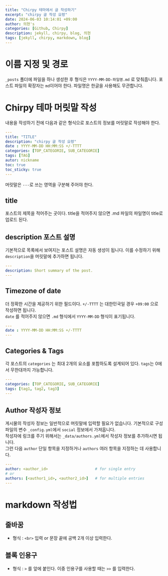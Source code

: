 ```yaml
---
title: "Chirpy 테마에서 글 작성하기"
excerpt: "chirpy 글 작성 요령"
date: 2024-06-03 10:14:01 +09:00
author: 의현's
categories: [Github, Chirpy]
description: jekyll, chirpy, blog, 의현
tags: [jekyll, chirpy, markdown, blog]
---
```


# 이름 지정 및 경로  

`_posts` 폴더에 파일을 하나 생성한 후 형식은 `YYYY-MM-DD-파일명.md` 로 맞춰줍니다. 포스트 파일의 확장자는 `md`이어야 한다. 파일명은 한글을 사용해도 무관합니다. 

# Chirpy 테마 머릿말 작성 

내용을 작성하기 전에 다음과 같은 형식으로 포스트의 정보를 머릿말로 작성해야 한다. 

```yaml
--- 
title: "TITLE"
description: "chirpy 글 작성 요령"
date : YYYY-MM-DD HH:MM:SS +/-TTTT
categories: [TOP_CATEGORIE, SUB_CATEGORIE]
tags: [TAG] 
autor: nickname
toc: true
toc_sticky: true
---

```

머릿말은 `---`로 쓰는 영역을 구분해 주어야 한다.  

## title
포스트의 제목을 적어주는 곳이다. title을 적어주지 않으면 .md 파일의 파일명이 title로 업로드 된다.  

## description 포스트 설명 
기본적으로 목록에서 보여지는 포스트 설명은 자동 생성이 됩니다. 이를 수정하기 위해 `description`을 머릿말에 추가하면 됩니다. 
```yaml
---
description: Short summary of the post.
---
```

## Timezone of date
더 정확한 시간을 제공하기 위한 필드이다. `+/-TTTT` 는 대한민국일 경우 `+09:00` 으로 작성하면 됩니다.  
`date` 를 적어주지 않으면 `.md` 형식에서 `YYYY-MM-DD` 형식이 표기됩니다. 
```yaml
---
date : YYYY-MM-DD HH:MM:SS +/-TTTT
---
```

## Categories & Tags
각 포스트의 `categories` 는 최대 2개의 요소를 포함하도록 설계되어 있다. `tags`는 0에서 무한대까지 가능합니다. 
```yaml
---
categories: [TOP_CATEGORIE, SUB_CATEGORIE]
tags: [tag1, tag2, tag3]
---
```

## Author 작성자 정보 
게시물의 작성자 정보는 일반적으로 머릿말에 입력할 필요가 없습니다. 기본적으로 구성 파일의 변수 `_config.yml`에서 `social` 정보에서 가져옵니다.  
작성자에 링크를 주기 위해서는 `_data/authors.yml`에서 작성자 정보를 추가하시면 됩니다.  
그런 다음 `author` 단일 항목을 지정하거나 `authors` 여러 항목을 지정하는 데 사용합니다. 
```yaml
---
author: <author_id>                     # for single entry
# or
authors: [<author1_id>, <author2_id>]   # for multiple entries
---
```

# markdown 작성법 

## 줄바꿈 

- 형식 : `<br>` 입력 or 문장 끝에 공백 2개 이상 입력한다. 

## 블록 인용구 
- 형식 : `>` 를 앞에 붙인다. 이중 인용구를 사용할 때는 `>>` 를 입력한다. 